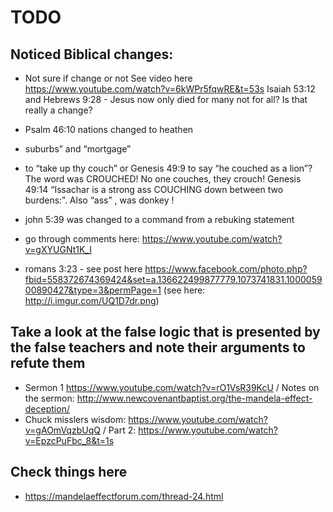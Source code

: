 # TODO
## Noticed Biblical changes:

* Not sure if change or not
See video here https://www.youtube.com/watch?v=6kWPr5fqwRE&t=53s
Isaiah 53:12 and Hebrews 9:28 - Jesus now only died for many not for all? Is that really a change?

* Psalm 46:10 nations changed to heathen

* suburbs” and “mortgage”
* to “take up thy couch” or Genesis 49:9 to say “he couched as a lion”? The word was CROUCHED! No one couches, they crouch!
Genesis 49:14 “Issachar is a strong ass COUCHING down between two burdens:”. Also “ass” , was donkey !
* john 5:39 was changed to a command from a rebuking statement

* go through comments here: https://www.youtube.com/watch?v=gXYUGNt1K_I
* romans 3:23 - see post here https://www.facebook.com/photo.php?fbid=558372674369424&set=a.136622499877779.1073741831.100005900890427&type=3&permPage=1 (see here: http://i.imgur.com/UQ1D7dr.png)

## Take a look at the false logic that is presented by the false teachers and note their arguments to refute them
* Sermon 1 https://www.youtube.com/watch?v=rO1VsR39KcU / Notes on the sermon: http://www.newcovenantbaptist.org/the-mandela-effect-deception/
* Chuck misslers wisdom: https://www.youtube.com/watch?v=gAOmVqzbUqQ / Part 2: https://www.youtube.com/watch?v=EpzcPuFbc_8&t=1s


## Check things here
* https://mandelaeffectforum.com/thread-24.html

